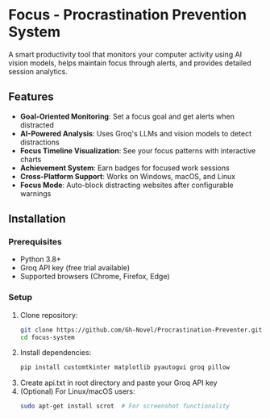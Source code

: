 # Focus - Procrastination Prevention System

A smart productivity tool that monitors your computer activity using AI vision models, helps maintain focus through alerts, and provides detailed session analytics.

## Features

- **Goal-Oriented Monitoring**: Set a focus goal and get alerts when distracted
- **AI-Powered Analysis**: Uses Groq's LLMs and vision models to detect distractions
- **Focus Timeline Visualization**: See your focus patterns with interactive charts
- **Achievement System**: Earn badges for focused work sessions
- **Cross-Platform Support**: Works on Windows, macOS, and Linux
- **Focus Mode**: Auto-block distracting websites after configurable warnings

## Installation

### Prerequisites
- Python 3.8+
- Groq API key (free trial available)
- Supported browsers (Chrome, Firefox, Edge)

### Setup
1. Clone repository:
   ```bash
   git clone https://github.com/Gh-Novel/Procrastination-Preventer.git
   cd focus-system
2. Install dependencies:
   ```bash
   pip install customtkinter matplotlib pyautogui groq pillow
3. Create api.txt in root directory and paste your Groq API key
4. (Optional) For Linux/macOS users:
   ```bash
   sudo apt-get install scrot  # For screenshot functionality
